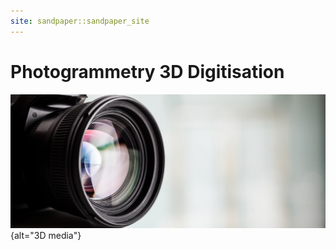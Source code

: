 ```yaml
---
site: sandpaper::sandpaper_site
---
```


# Photogrammetry 3D Digitisation 

![&copy; Minerva Studio AdobeStock](episodes/fig/AdobeStock_101026418.jpeg){alt="3D media"}
